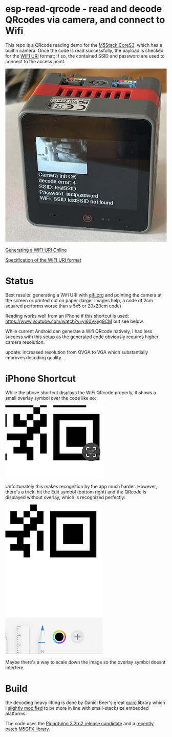 # esp-read-qrcode - read and decode QRcodes via camera, and connect to Wifi

This repo is a QRcode reading demo for the [M5Stack CoreS3](https://docs.m5stack.com/en/core/CoreS3), which has a builtin camera. Once the code is read successfully, the payload is checked for the [WIFI URI](https://superuser.com/questions/1752083/wifi-qr-code-format-for-wpa2-wpa3) format;
If so, the contained SSID and password are used to connect to the access point.


![CoreS3 QRcode Reader](assets/cores3.jpg)

[Generating a WIFI URI Online](https://qifi.org/)

[Specification of the WIFI URI format](https://www.wi-fi.org/system/files/WPA3%20Specification%20v3.2.pdf#page=25)

# Status
Best results: generating a Wifi URI with [qifi.org](https://qifi.org/) and pointing the camera at the screen or printed out on paper (larger images help, a code of 2cm squared performs worse than a 5x5 or 20x20cm code)

Reading works well from an iPhone if this shortcut is used: https://www.youtube.com/watch?v=yl60Vkyg9CM but see below.

While current Android can generate a Wifi QRcode natively, I had less success with this setup as the generated code obviously requires higher camera resolution.

update: increased resolution from QVGA to VGA which substantially improves decoding quality.

# iPhone Shortcut

While the above shortcut displays the WiFi QRcode properly, it shows a small overlay symbol over the code like so:

![Overlay symbol](assets/with-overlay.jpg)

Unfortunately this makes recognition by the app much harder. However, there's a trick: hit the Edit symbol (bottom right) and
the QRcode is displayed without overlay, which is recognized perfectly:

![Edit mode](assets/edit-button.jpg)

Maybe there's a way to scale down the image so the overlay symbol doesnt interfere.

# Build

the decoding heavy lifting is done by Daniel Beer's great [quirc](https://github.com/dlbeer/quirc) library which I [slightly modified](https://github.com/mhaberler/quirc.git#mah) to be more in line with small-stacksize embedded platforms.

The code uses the [Pioarduino 3.2rc2 release candidate](https://github.com/pioarduino/platform-espressif32/releases/download/54.03.20-rc2/platform-espressif32.zip) and a [recently patch M5GFX library](https://github.com/m5stack/M5Unified/issues/158).